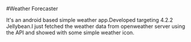 #Weather Forecaster

It's an android based simple weather app.Developed targeting 4.2.2 Jellybean.I just fetched the weather data from openweather server using the API and showed with some simple weather icon.